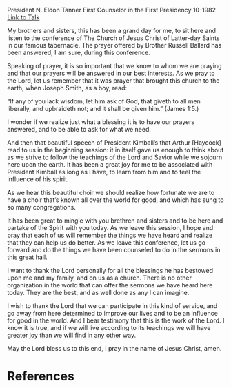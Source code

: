 President N. Eldon Tanner
First Counselor in the First Presidency
10-1982
[Link to Talk](https://www.churchofjesuschrist.org/study/general-conference/1982/10/let-us-do-as-we-have-been-counseled?lang=eng)

My brothers and sisters, this has been a grand day for me, to sit here and listen to the conference of The Church of Jesus Christ of Latter-day Saints in our famous tabernacle. The prayer offered by Brother Russell Ballard has been answered, I am sure, during this conference.

Speaking of prayer, it is so important that we know to whom we are praying and that our prayers will be answered in our best interests. As we pray to the Lord, let us remember that it was prayer that brought this church to the earth, when Joseph Smith, as a boy, read:

“If any of you lack wisdom, let him ask of God, that giveth to all men liberally, and upbraideth not; and it shall be given him.” (James 1:5.)

I wonder if we realize just what a blessing it is to have our prayers answered, and to be able to ask for what we need.

And then that beautiful speech of President Kimball’s that Arthur [Haycock] read to us in the beginning session: it in itself gave us enough to think about as we strive to follow the teachings of the Lord and Savior while we sojourn here upon the earth. It has been a great joy for me to be associated with President Kimball as long as I have, to learn from him and to feel the influence of his spirit.

As we hear this beautiful choir we should realize how fortunate we are to have a choir that’s known all over the world for good, and which has sung to so many congregations.

It has been great to mingle with you brethren and sisters and to be here and partake of the Spirit with you today. As we leave this session, I hope and pray that each of us will remember the things we have heard and realize that they can help us do better. As we leave this conference, let us go forward and do the things we have been counseled to do in the sermons in this great hall.

I want to thank the Lord personally for all the blessings he has bestowed upon me and my family, and on us as a church. There is no other organization in the world that can offer the sermons we have heard here today. They are the best, and as well done as any I can imagine.

I wish to thank the Lord that we can participate in this kind of service, and go away from here determined to improve our lives and to be an influence for good in the world. And I bear testimony that this is the work of the Lord. I know it is true, and if we will live according to its teachings we will have greater joy than we will find in any other way.

May the Lord bless us to this end, I pray in the name of Jesus Christ, amen.

# References
